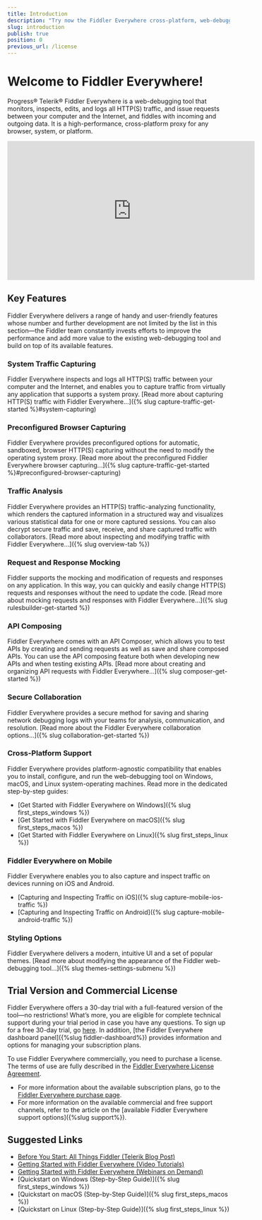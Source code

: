 ```yaml
---
title: Introduction
description: "Try now the Fiddler Everywhere cross-platform, web-debugging, HTTP-request proxy and use it for any browser, system or platform to ensure high performance of your processes."
slug: introduction
publish: true
position: 0
previous_url: /license
---
```


# Welcome to Fiddler Everywhere!

Progress® Telerik® Fiddler Everywhere is a web-debugging tool that monitors, inspects, edits, and logs all HTTP(S) traffic, and issue requests between your computer and the Internet, and fiddles with incoming and outgoing data. It is a high-performance, cross-platform proxy for any browser, system, or platform.

<iframe width="560" height="315" src="https://www.youtube.com/embed/vSLrxVkTnX8" title="YouTube video player" frameborder="0" allow="accelerometer; autoplay; clipboard-write; encrypted-media; gyroscope; picture-in-picture" allowfullscreen></iframe>

## Key Features

Fiddler Everywhere delivers a range of handy and user-friendly features whose number and further development are not limited by the list in this section&mdash;the Fiddler team constantly invests efforts to improve the performance and add more value to the existing web-debugging tool and build on top of its available features.


### System Traffic Capturing

Fiddler Everywhere inspects and logs all HTTP(S) traffic between your computer and the Internet, and enables you to capture traffic from virtually any application that supports a system proxy. [Read more about capturing HTTP(S) traffic with Fiddler Everywhere...]({% slug capture-traffic-get-started %}#system-capturing)


### Preconfigured Browser Capturing

Fiddler Everywhere provides preconfigured options for automatic, sandboxed, browser HTTP(S) capturing without the need to modify the operating system proxy. [Read more about the preconfigured Fiddler Everywhere browser capturing...]({% slug capture-traffic-get-started %}#preconfigured-browser-capturing)


### Traffic Analysis

Fiddler Everywhere provides an HTTP(S) traffic-analyzing functionality, which renders the captured information in a structured way and visualizes various statistical data for one or more captured sessions. You can also decrypt secure traffic and save, receive, and share captured traffic with collaborators. [Read more about inspecting and modifying traffic with Fiddler Everywhere...]({% slug overview-tab %})


### Request and Response Mocking

Fiddler supports the mocking and modification of requests and responses on any application. In this way, you can quickly and easily change HTTP(S) requests and responses without the need to update the code. [Read more about mocking requests and responses with Fiddler Everywhere...]({% slug rulesbuilder-get-started %})


### API Composing

Fiddler Everywhere comes with an API Composer, which allows you to test APIs by creating and sending requests as well as save and share composed APIs. You can use the API composing feature both when developing new APIs and when testing existing APIs. [Read more about creating and organizing API requests with Fiddler Everywhere...]({% slug composer-get-started %})


### Secure Collaboration

Fiddler Everywhere provides a secure method for saving and sharing network debugging logs with your teams for analysis, communication, and resolution. [Read more about the Fiddler Everywhere collaboration options...]({% slug collaboration-get-started %})


### Cross-Platform Support

Fiddler Everywhere provides platform-agnostic compatibility that enables you to install, configure, and run the web-debugging tool on Windows, macOS, and Linux system-operating machines. Read more in the dedicated step-by-step guides:

* [Get Started with Fiddler Everywhere on Windows]({% slug first_steps_windows %})
* [Get Started with Fiddler Everywhere on macOS]({% slug first_steps_macos %})
* [Get Started with Fiddler Everywhere on Linux]({% slug first_steps_linux %})

### Fiddler Everywhere on Mobile

Fiddler Everywhere enables you to also capture and inspect traffic on devices running on iOS and Android.

* [Capturing and Inspecting Traffic on iOS]({% slug capture-mobile-ios-traffic %})
* [Capturing and Inspecting Traffic on Android]({% slug capture-mobile-android-traffic %})

### Styling Options  

Fiddler Everywhere delivers a modern, intuitive UI and a set of popular themes. [Read more about modifying the appearance of the Fiddler web-debugging tool...]({% slug themes-settings-submenu %})

## Trial Version and Commercial License

Fiddler Everywhere offers a 30-day trial with a full-featured version of the tool&mdash;no restrictions! What’s more, you are eligible for complete technical support during your trial period in case you have any questions. To sign up for a free 30-day trial, go [here](https://www.telerik.com/download/fiddler-everywhere). In addition, [the Fiddler Everywhere dashboard panel]({%slug fiddler-dashboard%}) provides information and options for managing your subscription plans.

To use Fiddler Everywhere commercially, you need to purchase a license. The terms of use are fully described in the [Fiddler Everywhere License Agreement](https://www.telerik.com/purchase/license-agreement/fiddler-everywhere).

* For more information about the available subscription plans, go to the [Fiddler Everywhere purchase page](https://www.telerik.com/purchase/fiddler).
* For more information on the available commercial and free support channels, refer to the article on the [available Fiddler Everywhere support options]({%slug support%}).

## Suggested Links

* [Before You Start: All Things Fiddler (Telerik Blog Post)](https://www.telerik.com/blogs/fiddler)
* [Getting Started with Fiddler Everywhere (Video Tutorials)](https://www.telerik.com/videos/fiddler/tag/fiddler-everywhere)
* [Getting Started with Fiddler Everywhere (Webinars on Demand)](https://www.telerik.com/webinars/fiddler-everywhere)
* [Quickstart on Windows (Step-by-Step Guide)]({% slug first_steps_windows %})
* [Quickstart on macOS (Step-by-Step Guide)]({% slug first_steps_macos %})
* [Quickstart on Linux (Step-by-Step Guide)]({% slug first_steps_linux %})
